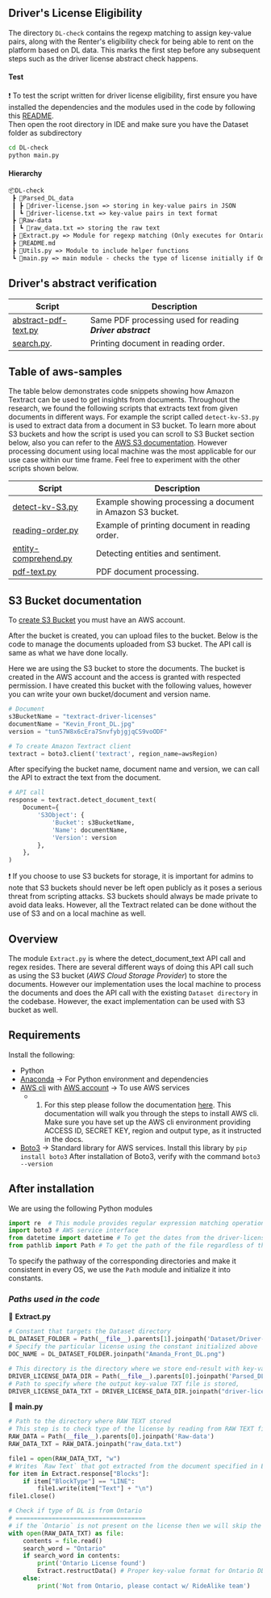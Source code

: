 
## Driver's License Eligibility
The directory `DL-check` contains the regexp matching to assign key-value pairs, along with the Renter's eligibility check for being able to rent on the platform based on DL data. This marks the first step before any subsequent steps such as the driver license abstract check happens. 
#### Test
❗ To test the script written for driver license eligibility, first ensure you have installed the dependencies and the modules used in the code by following this [README](https://github.com/batunpc/ridealike-dev/tree/main/DL-check).\
Then open the root directory in IDE  and make sure you have the Dataset folder as subdirectory<br />
```bash
cd DL-check 
python main.py
```
#### Hierarchy 

```txt
📦DL-check 
 ┣ 📂Parsed_DL_data
 ┃ ┣ 📜driver-license.json => storing in key-value pairs in JSON
 ┃ ┗ 📜driver-license.txt => key-value pairs in text format
 ┣ 📂Raw-data
 ┃ ┗ 📜raw_data.txt => storing the raw text
 ┣ 📜Extract.py => Module for regexp matching (Only executes for Ontario Licenses)
 ┣ 📜README.md 
 ┣ 📜Utils.py => Module to include helper functions
 ┗ 📜main.py => main module - checks the type of license initially if Ontario then calls Extract.py to restructure the data
```
## Driver's abstract verification

| Script                                                                    | Description                                                |
| ------------------------------------------------------------------------- | -----------------------------------------------------------
| [abstract-pdf-text.py](./abstract-algorithm/abstract-pdf-text.py)         | Same PDF processing used for reading **_Driver abstract_** |  
| [search.py](./abstract-algorithm/search.py).                              | Printing document in reading order.                        |

## Table of aws-samples
The table below demonstrates code snippets showing how Amazon Textract can be used to get insights from documents. Throughout the research, we found the following scripts that extracts text from given documents in different ways. For example the script called `detect-kv-S3.py` is used to extract data from a document in S3 bucket. To learn more about S3 buckets and how the script is used you can scroll to S3 Bucket section below, also you can refer to the [AWS S3 documentation](https://boto3.readthedocs.io/en/latest/reference/services/s3.html). However processing document using local machine was the most applicable for our use case within our time frame. Feel free to experiment with the other scripts shown below.

| Script                                                          | Description                                                     |
| ----------------------------------------------------------------| ----------------------------------------------------------------|
| [detect-kv-S3.py](./aws-samples/detect-kv-S3.py)                | Example showing processing a document in Amazon S3 bucket.      |
| [reading-order.py](./aws-samples/reading-order.py)              | Example of printing document in reading order.                  |
| [entity-comprehend.py](./aws-samples/entity-comprehend.py)      | Detecting entities and sentiment.                               |
| [pdf-text.py](./aws-samples/pdf-text.py)                        | PDF document processing.                                        |



## S3 Bucket documentation
To [create S3 Bucket](https://docs.aws.amazon.com/AmazonS3/latest/userguide/creating-bucket.html) you must have an AWS account. 

After the bucket is created, you can upload files to the bucket. Below is the code to manage the documents uploaded from S3 bucket. The API call is same as what we have done locally.



Here we are using the S3 bucket to store the documents. The bucket is created in the AWS account and the access is granted with respected permission. I have created this bucket with the following values, however you can write your own bucket/document and version name.
```python
# Document
s3BucketName = "textract-driver-licenses"
documentName = "Kevin_Front_DL.jpg"
version = "tun57W8x6cEra7SnvfybjgjqCS9voODF"

# To create Amazon Textract client
textract = boto3.client('textract', region_name=awsRegion)

```
After specifying the bucket name, document name and version, we can call the API to extract the text from the document.

```python
# API call
response = textract.detect_document_text(
    Document={
        'S3Object': {
            'Bucket': s3BucketName,
            'Name': documentName,
            'Version': version
        },
    },
)
```

❗ If you choose to use S3 buckets for storage, it is important for admins to note that S3 buckets should never be left open publicly as it poses a serious threat from scripting attacks. S3 buckets should always be made private to avoid data leaks. However, all the Textract related can be done without the use of S3 and on a local machine as well.

## Overview
The module `Extract.py` is where the detect_document_text API call and regex resides. There are several different ways of doing this API call such as using the S3 bucket (_AWS Cloud Storage Provider_) to store the documents. However our implementation uses the local machine to process the documents and does the API call with the existing `Dataset directory` in the codebase. However, the exact implementation can be used with S3 bucket as well. 
<br/>

## Requirements
Install the following:
- Python 
- [Anaconda](https://www.anaconda.com/) -> For Python environment and dependencies
- [AWS cli](https://docs.aws.amazon.com/cli/latest/userguide/getting-started-install.html) with [AWS account](https://signin.aws.amazon.com/signin?redirect_uri=https%3A%2F%2Fconsole.aws.amazon.com%2Fconsole%2Fhome%3FhashArgs%3D%2523%26isauthcode%3Dtrue%26state%3DhashArgsFromTB_us-east-2_74612e27751b17c8&client_id=arn%3Aaws%3Asignin%3A%3A%3Aconsole%2Fcanvas&forceMobileApp=0&code_challenge=2HqpiKJXxi8LW56ddweOZqjcxXFTF4--LjUyX8_WP3A&code_challenge_method=SHA-256) -> To use AWS services
    - 1. For this step please follow the documentation [here](https://docs.aws.amazon.com/cli/latest/userguide/getting-started-prereqs.html). This documentation will walk you through the steps to install AWS cli. Make sure you have set up the AWS cli environment providing ACCESS ID, SECRET KEY, region and output type, as it instructed in the docs.
- [Boto3](https://boto3.amazonaws.com/v1/documentation/api/latest/guide/quickstart.html#installation) -> Standard library for AWS services.  Install this library by `pip install boto3` After installation of Boto3, 
verify with the command  `boto3 --version` 

## After installation
We are using the following Python modules 
```python
import re  # This module provides regular expression matching operations
import boto3 # AWS service interface
from datetime import datetime # To get the dates from the driver-license wit the format YYYY-MM-DD
from pathlib import Path # To get the path of the file regardless of the OS
```

To specify the pathway of the corresponding directories and make it consistent in every OS, we use the `Path` module and initialize it into constants. <br />
### _Paths used in the code_
🛑 __Extract.py__
```python
# Constant that targets the Dataset directory 
DL_DATASET_FOLDER = Path(__file__).parents[1].joinpath('Dataset/Driver-License')
# Specify the particular license using the constant initialized above
DOC_NAME = DL_DATASET_FOLDER.joinpath("Amanda_Front_DL.png")

# This directory is the directory where we store end-result with key-value pairing
DRIVER_LICENSE_DATA_DIR = Path(__file__).parents[0].joinpath('Parsed_DL_data')
# Path to specify where the output key-value TXT file is stored,
DRIVER_LICENSE_DATA_TXT = DRIVER_LICENSE_DATA_DIR.joinpath("driver-license.txt")
```

🛑 __main.py__
```python
# Path to the directory where RAW TEXT stored
# This step is to check type of the license by reading from RAW TEXT file
RAW_DATA = Path(__file__).parents[0].joinpath('Raw-data')
RAW_DATA_TXT = RAW_DATA.joinpath("raw_data.txt")

file1 = open(RAW_DATA_TXT, "w")
# Writes `Raw Text` that got extracted from the document specified in Extract.py module.
for item in Extract.response["Blocks"]:
    if item["BlockType"] == "LINE":
        file1.write(item["Text"] + "\n")
file1.close()

# Check if type of DL is from Ontario
# ====================================
# if the `Ontario` is not present on the license then we will skip the KV Pair
with open(RAW_DATA_TXT) as file:
    contents = file.read()
    search_word = "Ontario"
    if search_word in contents:
        print('Ontario License found')
        Extract.restructData() # Proper key-value format for Ontario DL
    else:
        print('Not from Ontario, please contact w/ RideAlike team')

```




